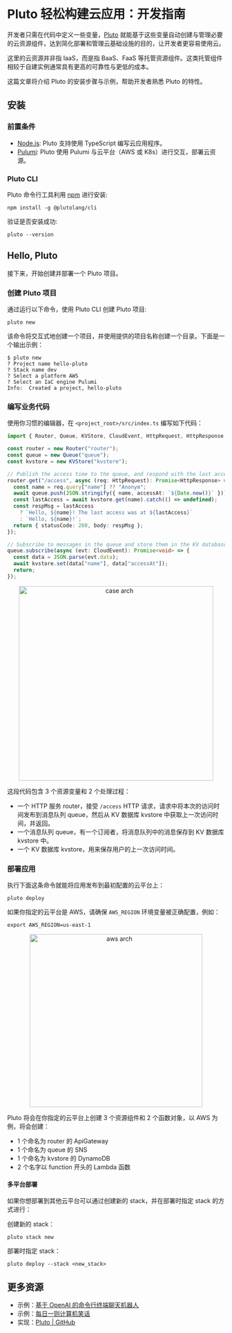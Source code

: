 # Pluto 轻松构建云应用：开发指南

开发者只需在代码中定义一些变量，[Pluto](https://github.com/pluto-lang/pluto) 就能基于这些变量自动创建与管理必要的云资源组件，达到简化部署和管理云基础设施的目的，让开发者更容易使用云。

这里的云资源并非指 IaaS，而是指 BaaS、FaaS 等托管资源组件。这类托管组件相较于自建实例通常具有更高的可靠性与更低的成本。

这篇文章将介绍 Pluto 的安装步骤与示例，帮助开发者熟悉 Pluto 的特性。

## 安装

### 前置条件

- [Node.js](https://nodejs.org/en/): Pluto 支持使用 TypeScript 编写云应用程序。
- [Pulumi](https://www.pulumi.com/docs/install/): Pluto 使用 Pulumi 与云平台（AWS 或 K8s）进行交互，部署云资源。

### Pluto CLI

Pluto 命令行工具利用 [npm](https://www.npmjs.com/) 进行安装:

```shell
npm install -g @plutolang/cli
```

验证是否安装成功:

```shell
pluto --version
```

## Hello, Pluto

接下来，开始创建并部署一个 Pluto 项目。

### 创建 Pluto 项目

通过运行以下命令，使用 Pluto CLI 创建 Pluto 项目:

```shell
pluto new
```

该命令将交互式地创建一个项目，并使用提供的项目名称创建一个目录。下面是一个输出示例：

```
$ pluto new
? Project name hello-pluto
? Stack name dev
? Select a platform AWS
? Select an IaC engine Pulumi
Info:  Created a project, hello-pluto
```

### 编写业务代码

使用你习惯的编辑器，在 `<project_root>/src/index.ts` 编写如下代码：

```typescript
import { Router, Queue, KVStore, CloudEvent, HttpRequest, HttpResponse } from "@plutolang/pluto";

const router = new Router("router");
const queue = new Queue("queue");
const kvstore = new KVStore("kvstore");

// Publish the access time to the queue, and respond with the last access time.
router.get("/access", async (req: HttpRequest): Promise<HttpResponse> => {
  const name = req.query["name"] ?? "Anonym";
  await queue.push(JSON.stringify({ name, accessAt: `${Date.now()}` }));
  const lastAccess = await kvstore.get(name).catch(() => undefined);
  const respMsg = lastAccess
    ? `Hello, ${name}! The last access was at ${lastAccess}`
    : `Hello, ${name}!`;
  return { statusCode: 200, body: respMsg };
});

// Subscribe to messages in the queue and store them in the KV database.
queue.subscribe(async (evt: CloudEvent): Promise<void> => {
  const data = JSON.parse(evt.data);
  await kvstore.set(data["name"], data["accessAt"]);
  return;
});
```

<p align="center">
  <img src="http://cdn.zhengsj.cn/ob-1700630175532.png" alt="case arch" width="450">
</p>

这段代码包含 3 个资源变量和 2 个处理过程：

- 一个 HTTP 服务 router，接受 `/access` HTTP 请求，请求中将本次的访问时间发布到消息队列 queue，然后从 KV 数据库 kvstore 中获取上一次访问时间，并返回。
- 一个消息队列 queue，有一个订阅者，将消息队列中的消息保存到 KV 数据库 kvstore 中。
- 一个 KV 数据库 kvstore，用来保存用户的上一次访问时间。

### 部署应用

执行下面这条命令就能将应用发布到最初配置的云平台上：

```shell
pluto deploy
```

如果你指定的云平台是 AWS，请确保 `AWS_REGION` 环境变量被正确配置，例如：

```shell
export AWS_REGION=us-east-1
```

<p align="center">
  <img src="http://cdn.zhengsj.cn/ob-1700630203893.png" alt="aws arch" width="400">
</p>

Pluto 将会在你指定的云平台上创建 3 个资源组件和 2 个函数对象，以 AWS 为例，将会创建：

- 1 个命名为 router 的 ApiGateway
- 1 个命名为 queue 的 SNS
- 1 个命名为 kvstore 的 DynamoDB
- 2 个名字以 function 开头的 Lambda 函数

#### 多平台部署

如果你想部署到其他云平台可以通过创建新的 stack，并在部署时指定 stack 的方式进行：

创建新的 stack：

```shell
pluto stack new
```

部署时指定 stack：

```shell
pluto deploy --stack <new_stack>
```

## 更多资源

- 示例：[基于 OpenAI 的命令行终端聊天机器人](https://github.com/pluto-lang/pluto/tree/main/examples/chat-bot)
- 示例：[每日一则计算机笑话](https://github.com/pluto-lang/pluto/tree/main/examples/daily-joke-slack)
- 实现：[Pluto | GitHub](https://github.com/pluto-lang/pluto)
<!-- - 在线 IDE： [Pluto | CodeSandbox](https://codesandbox.io/s/github/pluto-lang/codesandbox/tree/main/) -->
